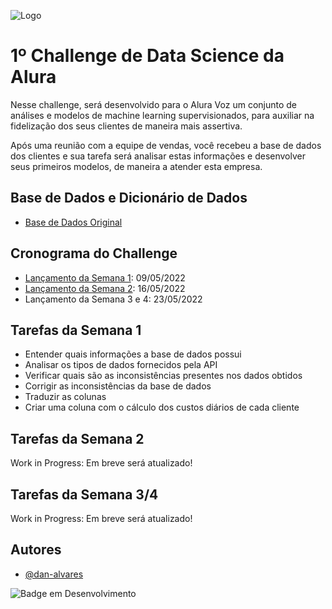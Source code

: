 ![Logo](https://www.alura.com.br/assets/img/challenges/bi/challenges-logo-2.svg)


# 1º Challenge de Data Science da Alura

Nesse challenge, será desenvolvido para o Alura Voz um conjunto de análises e modelos de machine learning supervisionados, para auxiliar na fidelização dos seus clientes de maneira mais assertiva.

Após uma reunião com a equipe de vendas, você recebeu a base de dados dos clientes e sua tarefa será analisar estas informações e desenvolver seus primeiros modelos, de maneira a atender esta empresa.


## Base de Dados e Dicionário de Dados

 - [Base de Dados Original](https://github.com/sthemonica/alura-voz/blob/main/Dados/Telco-Customer-Churn.json)

 
## Cronograma do Challenge

 - [Lançamento da Semana 1](https://www.alura.com.br/challenges/data-science/semana-01-primeiros-passos-data-science): 09/05/2022
 - [Lançamento da Semana 2](https://www.alura.com.br/challenges/data-science/semana-02-explorando-os-dados): 16/05/2022
 - Lançamento da Semana 3 e 4: 23/05/2022

## Tarefas da Semana 1

- Entender quais informações a base de dados possui
- Analisar os tipos de dados fornecidos pela API
- Verificar quais são as inconsistências presentes nos dados obtidos
- Corrigir as inconsistências da base de dados
- Traduzir as colunas
- Criar uma coluna com o cálculo dos custos diários de cada cliente
 
## Tarefas da Semana 2

Work in Progress:
Em breve será atualizado!

## Tarefas da Semana 3/4

Work in Progress:
Em breve será atualizado!
 
## Autores

- [@dan-alvares](https://www.github.com/dan-alvares)

![Badge em Desenvolvimento](http://img.shields.io/static/v1?label=STATUS&message=EM%20DESENVOLVIMENTO&color=GREEN&style=for-the-badge)